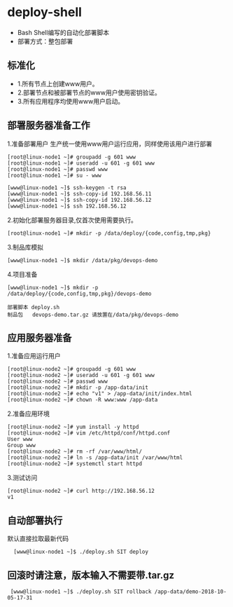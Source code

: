 # deploy-shell
- Bash Shell编写的自动化部署脚本
- 部署方式：整包部署

## 标准化

- 1.所有节点上创建www用户。
- 2.部署节点和被部署节点的www用户使用密钥验证。
- 3.所有应用程序均使用www用户启动。

## 部署服务器准备工作

1.准备部署用户
   生产统一使用www用户运行应用，同样使用该用户进行部署

```
[root@linux-node1 ~]# groupadd -g 601 www
[root@linux-node1 ~]# useradd -u 601 -g 601 www
[root@linux-node1 ~]# passwd www
[root@linux-node1 ~]# su - www

[www@linux-node1 ~]$ ssh-keygen -t rsa
[www@linux-node1 ~]$ ssh-copy-id 192.168.56.11
[www@linux-node1 ~]$ ssh-copy-id 192.168.56.12
[www@linux-node1 ~]$ ssh 192.168.56.12
```

2.初始化部署服务器目录,仅首次使用需要执行。
```
[root@linux-node1 ~]# mkdir -p /data/deploy/{code,config,tmp,pkg}
```

3.制品库模拟
```
[www@linux-node1 ~]$ mkdir /data/pkg/devops-demo
```

4.项目准备
```
[www@linux-node1 ~]$ mkdir -p /data/deploy/{code,config,tmp,pkg}/devops-demo

部署脚本 deploy.sh
制品包   devops-demo.tar.gz 请放置在/data/pkg/devops-demo
```

## 应用服务器准备

1.准备应用运行用户
```
[root@linux-node2 ~]# groupadd -g 601 www
[root@linux-node2 ~]# useradd -u 601 -g 601 www
[root@linux-node2 ~]# passwd www
[root@linux-node2 ~]# mkdir -p /app-data/init
[root@linux-node2 ~]# echo "v1" > /app-data/init/index.html
[root@linux-node2 ~]# chown -R www:www /app-data
```

2.准备应用环境
```
[root@linux-node2 ~]# yum install -y httpd
[root@linux-node2 ~]# vim /etc/httpd/conf/httpd.conf
User www
Group www
[root@linux-node2 ~]# rm -rf /var/www/html/
[root@linux-node2 ~]# ln -s /app-data/init /var/www/html
[root@linux-node2 ~]# systemctl start httpd
```

3.测试访问
```
[root@linux-node2 ~]# curl http://192.168.56.12
v1
```

## 自动部署执行
  默认直接拉取最新代码
  
```
  [www@linux-node1 ~]$ ./deploy.sh SIT deploy
```

## 回滚时请注意，版本输入不需要带.tar.gz
 
 ```
  [www@linux-node1 ~]$ ./deploy.sh SIT rollback /app-data/demo-2018-10-05-17-31

 ```
